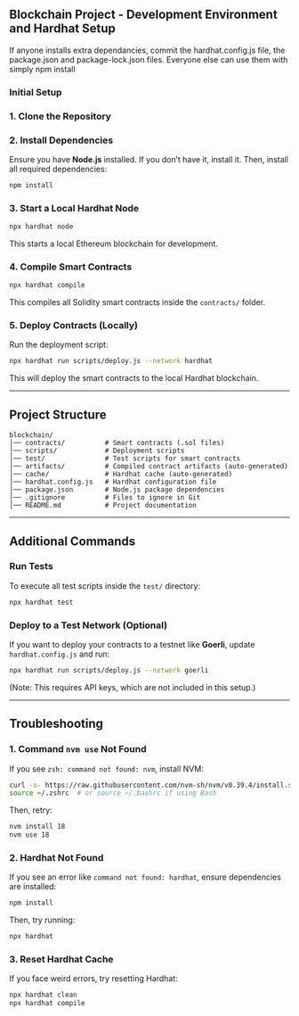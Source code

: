 
## Blockchain Project - Development Environment and Hardhat Setup

If anyone installs extra dependancies, commit the hardhat.config.js file, the package.json and package-lock.json files.
Everyone else can use them with simply npm install


### Initial Setup 

### **1. Clone the Repository**


### **2. Install Dependencies**
Ensure you have **Node.js** installed. If you don’t have it, install it.
Then, install all required dependencies:
```sh
npm install
```

### **3. Start a Local Hardhat Node**
```sh
npx hardhat node
```
This starts a local Ethereum blockchain for development.

### **4. Compile Smart Contracts**
```sh
npx hardhat compile
```
This compiles all Solidity smart contracts inside the `contracts/` folder.

### **5. Deploy Contracts (Locally)**
Run the deployment script:
```sh
npx hardhat run scripts/deploy.js --network hardhat
```
This will deploy the smart contracts to the local Hardhat blockchain.

---

## **Project Structure**
```
blockchain/
│── contracts/          # Smart contracts (.sol files)
│── scripts/            # Deployment scripts
│── test/               # Test scripts for smart contracts
│── artifacts/          # Compiled contract artifacts (auto-generated)
│── cache/              # Hardhat cache (auto-generated)
│── hardhat.config.js   # Hardhat configuration file
│── package.json        # Node.js package dependencies
│── .gitignore          # Files to ignore in Git
│── README.md           # Project documentation
```

---

## **Additional Commands**

### **Run Tests**
To execute all test scripts inside the `test/` directory:
```sh
npx hardhat test
```

### **Deploy to a Test Network (Optional)**
If you want to deploy your contracts to a testnet like **Goerli**, update `hardhat.config.js` and run:
```sh
npx hardhat run scripts/deploy.js --network goerli
```
(Note: This requires API keys, which are not included in this setup.)

---

## **Troubleshooting**

### **1. Command `nvm use` Not Found**
If you see `zsh: command not found: nvm`, install NVM:
```sh
curl -o- https://raw.githubusercontent.com/nvm-sh/nvm/v0.39.4/install.sh | bash
source ~/.zshrc  # or source ~/.bashrc if using Bash
```
Then, retry:
```sh
nvm install 18
nvm use 18
```

### **2. Hardhat Not Found**
If you see an error like `command not found: hardhat`, ensure dependencies are installed:
```sh
npm install
```
Then, try running:
```sh
npx hardhat
```

### **3. Reset Hardhat Cache**
If you face weird errors, try resetting Hardhat:
```sh
npx hardhat clean
npx hardhat compile
```